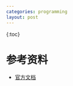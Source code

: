 ```yaml
---
categories: programming
layout: post
---
```


{:toc}


# 参考资料

- [官方文档](https://docs.python.org/zh-cn/3.9/)